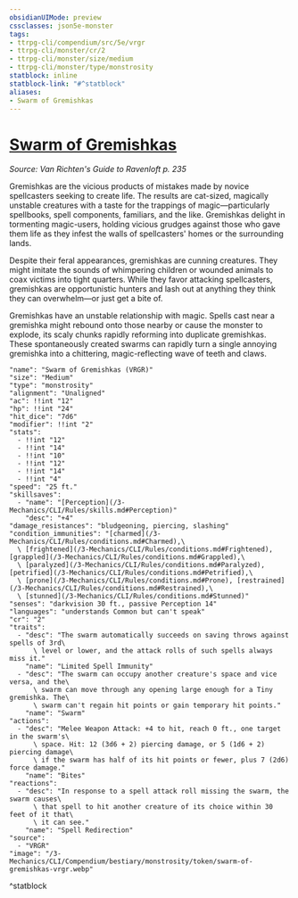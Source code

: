 ```yaml
---
obsidianUIMode: preview
cssclasses: json5e-monster
tags:
- ttrpg-cli/compendium/src/5e/vrgr
- ttrpg-cli/monster/cr/2
- ttrpg-cli/monster/size/medium
- ttrpg-cli/monster/type/monstrosity
statblock: inline
statblock-link: "#^statblock"
aliases:
- Swarm of Gremishkas
---
```

# [Swarm of Gremishkas](3-Mechanics\CLI\Compendium\bestiary\monstrosity/swarm-of-gremishkas-vrgr.md)
*Source: Van Richten's Guide to Ravenloft p. 235*  

Gremishkas are the vicious products of mistakes made by novice spellcasters seeking to create life. The results are cat-sized, magically unstable creatures with a taste for the trappings of magic—particularly spellbooks, spell components, familiars, and the like. Gremishkas delight in tormenting magic-users, holding vicious grudges against those who gave them life as they infest the walls of spellcasters' homes or the surrounding lands.

Despite their feral appearances, gremishkas are cunning creatures. They might imitate the sounds of whimpering children or wounded animals to coax victims into tight quarters. While they favor attacking spellcasters, gremishkas are opportunistic hunters and lash out at anything they think they can overwhelm—or just get a bite of.

Gremishkas have an unstable relationship with magic. Spells cast near a gremishka might rebound onto those nearby or cause the monster to explode, its scaly chunks rapidly reforming into duplicate gremishkas. These spontaneously created swarms can rapidly turn a single annoying gremishka into a chittering, magic-reflecting wave of teeth and claws.

```statblock
"name": "Swarm of Gremishkas (VRGR)"
"size": "Medium"
"type": "monstrosity"
"alignment": "Unaligned"
"ac": !!int "12"
"hp": !!int "24"
"hit_dice": "7d6"
"modifier": !!int "2"
"stats":
  - !!int "12"
  - !!int "14"
  - !!int "10"
  - !!int "12"
  - !!int "14"
  - !!int "4"
"speed": "25 ft."
"skillsaves":
  - "name": "[Perception](/3-Mechanics/CLI/Rules/skills.md#Perception)"
    "desc": "+4"
"damage_resistances": "bludgeoning, piercing, slashing"
"condition_immunities": "[charmed](/3-Mechanics/CLI/Rules/conditions.md#Charmed),\
  \ [frightened](/3-Mechanics/CLI/Rules/conditions.md#Frightened), [grappled](/3-Mechanics/CLI/Rules/conditions.md#Grappled),\
  \ [paralyzed](/3-Mechanics/CLI/Rules/conditions.md#Paralyzed), [petrified](/3-Mechanics/CLI/Rules/conditions.md#Petrified),\
  \ [prone](/3-Mechanics/CLI/Rules/conditions.md#Prone), [restrained](/3-Mechanics/CLI/Rules/conditions.md#Restrained),\
  \ [stunned](/3-Mechanics/CLI/Rules/conditions.md#Stunned)"
"senses": "darkvision 30 ft., passive Perception 14"
"languages": "understands Common but can't speak"
"cr": "2"
"traits":
  - "desc": "The swarm automatically succeeds on saving throws against spells of 3rd\
      \ level or lower, and the attack rolls of such spells always miss it."
    "name": "Limited Spell Immunity"
  - "desc": "The swarm can occupy another creature's space and vice versa, and the\
      \ swarm can move through any opening large enough for a Tiny gremishka. The\
      \ swarm can't regain hit points or gain temporary hit points."
    "name": "Swarm"
"actions":
  - "desc": "Melee Weapon Attack: +4 to hit, reach 0 ft., one target in the swarm's\
      \ space. Hit: 12 (3d6 + 2) piercing damage, or 5 (1d6 + 2) piercing damage\
      \ if the swarm has half of its hit points or fewer, plus 7 (2d6) force damage."
    "name": "Bites"
"reactions":
  - "desc": "In response to a spell attack roll missing the swarm, the swarm causes\
      \ that spell to hit another creature of its choice within 30 feet of it that\
      \ it can see."
    "name": "Spell Redirection"
"source":
  - "VRGR"
"image": "/3-Mechanics/CLI/Compendium/bestiary/monstrosity/token/swarm-of-gremishkas-vrgr.webp"
```
^statblock